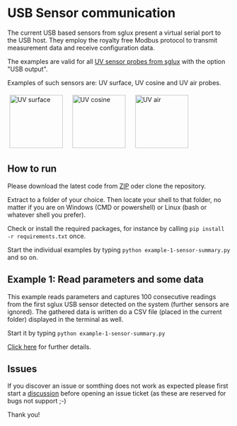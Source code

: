 # USB Sensor communication

The current USB based sensors from sglux present a virtual serial port to the USB host.
They employ the royalty free Modbus protocol to transmit measurement data and receive configuration data.

The examples are valid for all [UV sensor probes from sglux](https://sglux.de/en/product-category/uv-sensors/) with the option "USB output".

Examples of such sensors are: UV surface, UV cosine and UV air probes.
<p>
<img src="https://sglux.de/data-matrix/uploads/2015/11/sglux_uv-surface_UVI.jpg" height=120 alt="UV surface" style="padding:5px">&nbsp;&nbsp;
<img src="https://sglux.de/data-matrix/uploads/2015/06/sglux-uv-cosine-300x300.jpg" height=120 alt="UV cosine" style="padding:5px">&nbsp;&nbsp;
<img src="https://sglux.de/data-matrix/uploads/2015/06/sglux-uv-air-300x300.jpg" height=120 alt="UV air" style="padding:5px">
</p>

## How to run
Please download the latest code from [ZIP](https://github.com/sglux/usb-sensor-python-examples/archive/refs/heads/main.zip) oder clone the repository.

Extract to a folder of your choice. Then locate your shell to that folder, no matter if you are on Windows (CMD or powershell) or Linux (bash or whatever shell you prefer).

Check or install the required packages, for instance by calling ```pip install -r requirements.txt``` once.

Start the individual examples by typing ```python example-1-sensor-summary.py``` and so on.

## Example 1: Read parameters and some data
This example reads parameters and captures 100 consecutive readings from the first sglux USB sensor detected on the system (further sensors are ignored).
The gathered data is written do a CSV file (placed in the current folder) displayed in the terminal as well.

Start it by typing ```python example-1-sensor-summary.py```

[Click here](https://github.com/sglux/usb-sensor-python-examples/blob/main/example-1-sensor-summary.md) for further details.

## Issues
If you discover an issue or somthing does not work as expected please first start a [discussion](https://github.com/sglux/usb-sensor-python-examples/discussions) before opening an issue ticket (as these are reserved for bugs not support ;-)

Thank you!